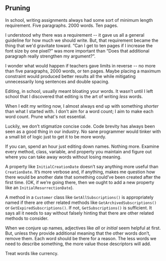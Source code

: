 ## Pruning

In school, writing assignments always had some sort of minimum length requirement. Five paragraphs. 2000 words. Ten pages. 

I understood why there was a requirement -- it gave us all a general guideline for how much we should write. But, that requirement became the thing that we'd gravitate toward. “Can I get to ten pages if I increase the font size by one pixel?” was more important than “Does that additional paragraph really strengthen my argument?”.

I wonder what would happen if teachers gave limits in reverse -- no more than five paragraphs, 2000 words, or ten pages. Maybe placing a maximum constraint would produced better results all the while mitigating unnecessarily long sentences and double spacing.

Editing, in school, usually meant bloating your words. It wasn’t until I left school that I discovered that editing is the art of writing _less_ words. 

When I edit my writing now, I almost always end up with something _shorter_ than what I started with. I don't aim for a word count; I aim to make each word count. Prune what's not essential.

Luckily, we don’t stigmatize concise code. Code brevity has always been seen as a good thing in our industry. No sane programmer would tinker with a small bit of logic just to get it to be more wordy.

If you can, spend an hour just editing down names. Nothing more. Examine every method, class, variable, and property you maintain and figure out where you can take away words without losing meaning.

A property like `InitialCreationDate` doesn’t say anything more useful than `CreationDate`. It’s more verbose and, if anything, makes me question how there would be another date that something could’ve been created after the first time. (OK, if we’re going there, then we ought to add a new property like an `InitialResurrectionDate`).

A method in a `Customer` class like `GetAllSubscriptions()` is appropriately named if there are other related methods like `GetArchivedSubscriptions()` or `GetExpiredSubscriptions()`.  If not, `GetSubscriptions()` is sufficient. It says all it needs to say without falsely hinting that there are other related methods to consider.

When we conjure up names, adjectives like _all_ or _initial_ seem helpful at first. But, unless they provide additional meaning that the other words don’t, remove them. Each word should be there for a reason. The less words we need to describe something, the more value those descriptors will add. 

Treat words like currency.
